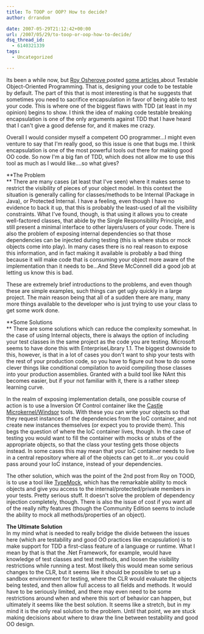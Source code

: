 ```yaml
---
title: To TOOP or OOP? How to decide?
author: drrandom

date: 2007-05-29T21:12:42+00:00
url: /2007/05/29/to-toop-or-oop-how-to-decide/
dsq_thread_id:
  - 6140321339
tags:
  - Uncategorized

---
```

Its been a while now, but [Roy Osherove ](1) posted [some ](2) [articles ](3) about Testable Object-Oriented Programming.  That is, designing your code to be testable by default.  The part of this that is most interesting is that he suggests that sometimes you need to sacrifice encapsulation in favor of being able to test your code.  This is where one of the biggest flaws with TDD (at least in my opinion) begins to show.  I think the idea of making code testable breaking encapsulation is one of the only arguments against TDD that I have heard that I can't give a good defense for, and it makes me crazy.

Overall I would consider myself a competent OO programmer...I might even venture to say that I'm really good, so this issue is one that bugs me.  I think encapsulation is one of the most powerful tools out there for making good OO code.  So now I'm a big fan of TDD, which does not allow me to use this tool as much as I would like....so what gives?

**The Problem  
** There are many cases (at least that I've seen) where it makes sense to restrict the visibility of pieces of your object model.  In this context the situation is generally calling for classes/methods to be Internal (Package in Java), or Protected Internal.  I have a feeling, even though I have no evidence to back it up, that this is probably the least-used of all the visibility constraints.  What I've found, though, is that using it allows you to create well-factored classes, that abide by the Single Responsibility Principle, and still present a minimal interface to other layers/users of your code.  There is also the problem of exposing internal dependencies so that those dependencies can be injected during testing (this is where stubs or mock objects come into play).  In many cases there is no real reason to expose this information, and in fact making it available is probably a bad thing because it will make code that is consuming your object more aware of the implementation than it needs to be...And Steve McConnell did a good job at letting us know this is bad.

These are extremely brief introductions to the problems, and even though these are simple examples, such things can get ugly quickly in a large project.  The main reason being that all of a sudden there are many, many more things available to the developer who is just trying to use your class to get some work done.

**Some Solutions  
** There are some solutions which can reduce the complexity somewhat.  In the case of using Internal objects, there is always the option of including your test classes in the same project as the code you are testing.  Microsoft seems to have done this with EnterpriseLibrary 1.1.  The biggest downside to this, however, is that in a lot of cases you don't want to ship your tests with the rest of your production code, so you have to figure out how to do some clever things like conditional compilation to avoid compiling those classes into your production assemblies.  Granted with a build tool like NAnt this becomes easier, but if your not familiar with it, there is a rather steep learning curve.

In the realm of exposing implementation details, one possible course of action is to use a Inversion Of Control container like the [Castle ](4) <a title="IoC components" href="http://www.castleproject.org/container/index.html" target="_blank">Microkernel/Windsor</a> tools.  With these you can write your objects so that they request instances of the dependencies from the IoC container, and not create new instances themselves (or expect you to provide them).  This begs the question of where the IoC container lives, though.  In the case of testing you would want to fill the container with mocks or stubs of the appropriate objects, so that the class your testing gets those objects instead.  In some cases this may mean that your IoC container needs to live in a central repository where all of the objects can get to it...or you could pass around your IoC instance, instead of your dependencies.

The other solution, which was the point of the 2nd post from Roy on TOOD, is to use a tool like <a title="TypeMock" href="http://www.typemock.com/" target="_blank">TypeMock</a>, which has the remarkable ability to mock objects and give you access to the internal/protected/private members in your tests.  Pretty serious stuff.  It doesn't solve the problem of dependency injection completely, though.  There is also the issue of cost if you want all of the really nifty features (though the Community Edition seems to include the ability to mock all methods/properties of an object).

**The Ultimate Solution**  
In my mind what is needed to really bridge the divide between the issues here (which are testability and good OO practices like encapsulation) is to make support for TDD a first-class feature of a language or runtime.  What I mean by that is that the .Net Framework, for example, would have knowledge of test classes and test methods, and loosen the visibility restrictions while running a test.  Most likely this would mean some serious changes to the CLR, but it seems like it should be possible to set up a sandbox environment for testing, where the CLR would evaluate the objects being tested, and then allow full access to all fields and methods.  It would have to be seriously limited, and there may even need to be some restrictions around when and where this sort of behavior can happen, but ultimately it seems like the best solution.  It seems like a stretch, but in my mind it is the only real solution to the problem.  Until that point, we are stuck making decisions about where to draw the line between testability and good OO design.

 [1]: http://weblogs.asp.net/rosherove/default.aspx "ISerializable"
 [2]: http://weblogs.asp.net/rosherove/archive/2007/02/25/why-you-should-think-about-ootp-object-oriented-testable-programming.aspx "TOOP 1"
 [3]: http://weblogs.asp.net/rosherove/archive/2007/03/02/testable-designs-round-2-tooling-design-smells-and-bad-analogies.aspx "TOOP 2"
 [4]: http://www.castleproject.org "Castle Project"